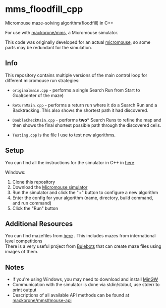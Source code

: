 # mms_floodfill_cpp
Micromouse maze-solving algorithm(floodfill) in C++

For use with [mackorone/mms](https://github.com/mackorone/mms), a Micromouse simulator.

This code was originally developed for an actual [micromouse](https://github.com/NadeeshaNJ/MicroMouse), so some parts may be redundant for the simulation.
## Info
This repository contains multiple versions of the main control loop for different micromouse run strategies:  
- `originalmain.cpp` - performs a single Search Run from Start to Goal(center of the maze)<br/>
* `ReturnMain.cpp` - performs a return run where it do a Search Run and a Backtracking. This also shows the shortest path it had discovered.<br/>
+ `DoubleCheckMain.cpp` - performs **two*** Search Runs to refine the map and then shows the final shortest possible path through the discovered cells.<br/>
- `Testing.cpp` is the file I use to test new algorithms.<br/>

## Setup

You can find all the instructions for the simulator in C++ in [here](https://github.com/mackorone/mms-cpp)   

Windows:

1. Clone this repository
2. Download the [Micromouse simulator](https://github.com/mackorone/mms#download)
3. Run the simulator and click the "+" button to configure a new algorithm
4. Enter the config for your algorithm (name, directory, build command, and run command)
5. Click the "Run" button

## Additional Resources

You can find mazefiles from [here](https://github.com/micromouseonline/mazefiles) . This includes mazes from international level competitions<br/>
There is a very useful project from [Bulebots](https://github.com/Bulebots/ommr) that can create maze files using images of them.

## Notes

- If you're using Windows, you may need to download and install [MinGW](http://mingw.org/wiki/Getting_Started)
- Communication with the simulator is done via stdin/stdout, use stderr to print output
- Descriptions of all available API methods can be found at [mackorone/mms#mouse-api](https://github.com/mackorone/mms#mouse-api)
